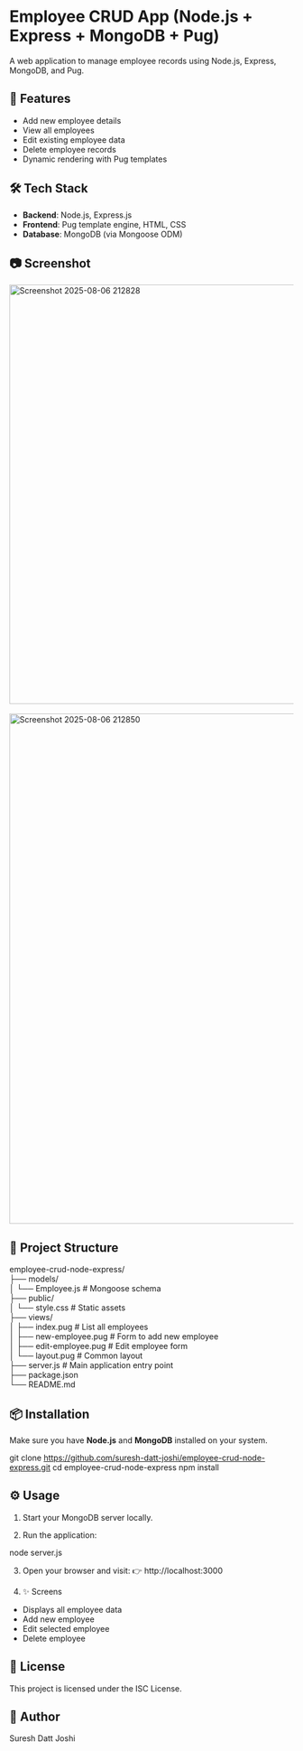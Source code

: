 # Employee CRUD App (Node.js + Express + MongoDB + Pug)

A web application to manage employee records using Node.js, Express, MongoDB, and Pug.

## 🚀 Features

- Add new employee details
- View all employees
- Edit existing employee data
- Delete employee records
- Dynamic rendering with Pug templates

## 🛠️ Tech Stack

- **Backend**: Node.js, Express.js
- **Frontend**: Pug template engine, HTML, CSS
- **Database**: MongoDB (via Mongoose ODM)

## 📷 Screenshot
<img width="1888" height="743" alt="Screenshot 2025-08-06 212828" src="https://github.com/user-attachments/assets/ad816b01-0a4b-4187-b287-b0359cebbb33" />
<br />
<br />
<img width="1836" height="904" alt="Screenshot 2025-08-06 212850" src="https://github.com/user-attachments/assets/b4b565ee-bd0f-4292-bb54-5f27d0a0d649" />



## 📁 Project Structure

employee-crud-node-express/<br />
├── models/<br />
│ └── Employee.js # Mongoose schema<br />
├── public/<br />
│ └── style.css # Static assets<br />
├── views/<br />
│ ├── index.pug # List all employees<br />
│ ├── new-employee.pug # Form to add new employee<br />
│ ├── edit-employee.pug # Edit employee form<br />
│ └── layout.pug # Common layout<br />
├── server.js # Main application entry point<br />
├── package.json<br />
└── README.md<br />

## 📦 Installation

Make sure you have **Node.js** and **MongoDB** installed on your system.

git clone https://github.com/suresh-datt-joshi/employee-crud-node-express.git
cd employee-crud-node-express
npm install

## ⚙️ Usage
1. Start your MongoDB server locally.

2. Run the application:

  node server.js

3. Open your browser and visit:
👉 http://localhost:3000

4. ✨ Screens
   
 + Displays all employee data
 + Add new employee
 + Edit selected employee
 + Delete employee

## 📄 License
This project is licensed under the ISC License.

## 🙌 Author
Suresh Datt Joshi

